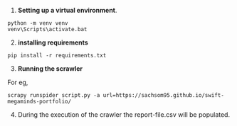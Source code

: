 1. **Setting up a virtual environment**.

 ```
 python -m venv venv
 venv\Scripts\activate.bat
 ```

2.  **installing requirements** 

 ```
 pip install -r requirements.txt
 ```

3. **Running the scrawler**

For eg,
  ```
scrapy runspider script.py -a url=https://sachsom95.github.io/swift-megaminds-portfolio/

 ```


 4. During the execution of the crawler the report-file.csv will be populated.
